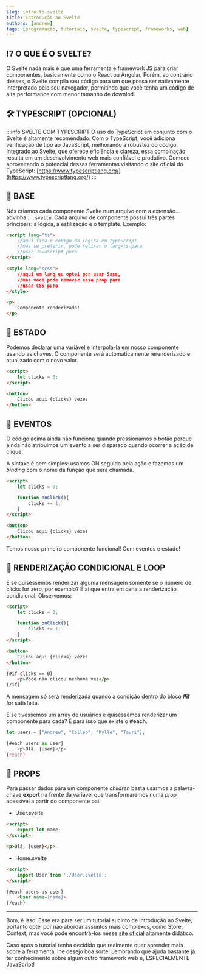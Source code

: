 ```yaml
---
slug: intro-to-svelte
title: Introdução ao Svelte
authors: [andrew]
tags: [programação, tutoriais, svelte, typescript, frameworks, web]
---
```


## ⁉️ O QUE É O SVELTE?

O Svelte nada mais é que uma ferramenta e framework JS para criar componentes, basicamente como o React ou Angular. Porém, ao contrário desses, o Svelte compila seu código para um que possa ser nativamente interpretado pelo seu navegador, permitindo que você tenha um código de alta performance com menor tamanho de downlod.

## 🛠️ TYPESCRIPT (OPCIONAL)

:::info SVELTE COM TYPESCRIPT
O uso do TypeScript em conjunto com o Svelte é altamente recomendado. Com o TypeScript, você adiciona verificação de tipo ao JavaScript, melhorando a robustez do código. Integrado ao Svelte, que oferece eficiência e clareza, essa combinação resulta em um desenvolvimento web mais confiável e produtivo. Comece aproveitando o potencial dessas ferramentas visitando o site oficial do TypeScript: [https://www.typescriptlang.org/](https://www.typescriptlang.org/)
:::

<!--truncate-->

## 📖 BASE

Nós criamos cada componente Svelte num arquivo com a extensão... advinha... `.svelte`. Cada arquivo de componente possui três partes principais: a lógica, a estilização e o template. Exemplo:

```html
<script lang="ts">
    //aqui fica o código da lógica em TypeScript.
    //mas se preferir, pode retirar o lang=ts para
    //usar JavaScript puro
</script>

<style lang="scss">
    //aqui em lang eu optei por usar Sass,
    //mas você pode remover essa prop para
    //usar CSS puro
</style>

<p>
    Componente renderizado!
</p>
```

## 🔢 ESTADO

Podemos declarar uma variável e interpolá-la em nosso componente usando as chaves. O componente será automaticamente rerenderizado e atualizado com o novo valor.

```html
<script>
    let clicks = 0;
</script>

<button>
    Clicou aqui {clicks} vezes
</button>
```

## 🚨 EVENTOS

O código acima ainda não funciona quando pressionamos o botão porque ainda não atribuimos um evento a ser disparado quando ocorrer a ação de clique. 

A sintaxe é bem simples: usamos ON seguido pela ação e fazemos um *binding* com o nome da função que será chamada.

```html
<script>
    let clicks = 0;

    function onClick(){
        clicks += 1;
    }
</script>

<button>
    Clicou aqui {clicks} vezes
</button>
```

Temos nosso primeiro componente funcional! Com eventos e estado!

## 🔁 RENDERIZAÇÃO CONDICIONAL E LOOP

E se quiséssemos renderizar alguma mensagem somente se o número de clicks for zero, por exemplo? É aí que entra em cena a renderização condicional. Observemos:

```html
<script>
    let clicks = 0;

    function onClick(){
        clicks += 1;
    }
</script>

<button>
    Clicou aqui {clicks} vezes
</button>

{#if clicks == 0}
    <p>Você não clicou nenhuma vez</p>
{/if}
```

A mensagem só será renderizada quando a condição dentro do bloco **#if** for satisfeita.

E se tivéssemos um array de usuários e quiséssemos renderizar um componente para cada? É para isso que existe o **#each**.

```js
let users = ["Andrew", "Calleb", "Kylle", "Tauri"];

{#each users as user}
    <p>Olá, {user}</p>
{/each}
```

## 🧩 PROPS

Para passar dados para um componente *children* basta usarmos a palavra-chave **export** na frente da variável que transformaremos numa *prop* acessível a partir do componente pai.

- User.svelte

```html
<script>
	export let name;
</script>

<p>Olá, {user}</p>
```

- Home.svelte
```html
<script>
	import User from './User.svelte';
</script>

{#each users as user}
    <User name={name}>
{/each}
```

---

Bom, é isso! Esse era para ser um tutorial sucinto de introdução ao Svelte, portanto optei por não abordar assuntos mais complexos, como Store, Context, mas você pode encontrá-los nesse [site oficial](https://learn.svelte.dev/tutorial/welcome-to-svelte) altamente didático. 

Caso após o tutorial tenha decidido que realmente quer aprender mais sobre a ferramenta, lhe desejo boa sorte! Lembrando que ajuda bastante já ter conhecimento sobre algum outro framework web e, ESPECIALMENTE JavaScript!